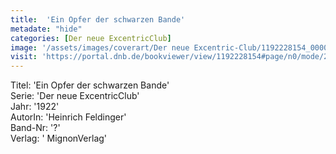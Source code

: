 ```yaml
---
title:  'Ein Opfer der schwarzen Bande'
metadate: "hide"
categories: [Der neue ExcentricClub]
image: '/assets/images/coverart/Der neue Excentric-Club/1192228154_00000010.jpg'
visit: 'https://portal.dnb.de/bookviewer/view/1192228154#page/n0/mode/2up'
---
```

Titel: 'Ein Opfer der schwarzen Bande' <br>
Serie: 'Der neue ExcentricClub' <br>
Jahr: '1922' <br>
AutorIn: 'Heinrich Feldinger' <br>
Band-Nr: '?' <br>
Verlag: ' MignonVerlag'